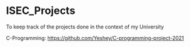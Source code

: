 # ISEC_Projects
To keep track of the projects done in the context of my University

C-Programming:
https://github.com/Yeshey/C-programming-project-2021
